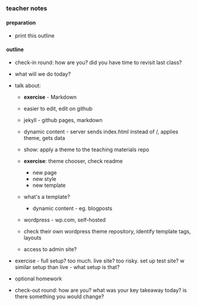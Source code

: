 ### teacher notes

#### preparation

- print this outline

#### outline

- check-in round: how are you? did you have time to revisit last class?
- what will we do today?
- talk about:

  - **exercise** - Markdown
  - easier to edit, edit on github

  - jekyll - github pages, markdown
  - dynamic content - server sends index.html instead of /, applies theme, gets data
  - show: apply a theme to the teaching materials repo
  - **exercise**: theme chooser, check readme
    - new page
    - new style
    - new template

  - what's a template?
    - dynamic content - eg. blogposts

  - wordpress - wp.com, self-hosted
  - check their own wordpress theme repository, identify template tags, layouts
  - access to admin site?
 -  exercise - full setup? too much. live site? too risky. set up test site? w similar setup than live - what setup is that?

- optional homework
- check-out round: how are you? what was your key takeaway today? is there something you would change?
